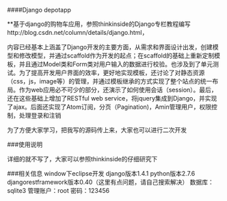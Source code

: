 ####Django depotapp

**基于django的购物车应用，参照thinkinside的Django专栏教程编写http://blog.csdn.net/column/details/django.html，


内容已经基本上涵盖了Django开发的主要方面，从需求和界面设计出发，创建模型和修改模型，并通过scaffold作为开发的起点；在scaffold的基础上重新定制模板，并且通过Model类和Form类对用户输入的数据进行校验。也涉及到了单元测试。为了提高开发用户界面的效率，更好地实现模板，还讨论了对静态资源（css，js，image等）的管理，并通过模板继承的方式实现了整个站点的统一布局。作为web应用必不可少的部分，还演示了如何使用会话（session）。最后，还在这些基础上增加了RESTful web service，将jquery集成到Django，并实现了ajax。后面还实现了Atom订阅，分页（Pagination)，Amin管理用户，权限控制，处理登录和注销


为了方便大家学习，把我写的源码传上来，大家也可以进行二次开发


###使用说明

详细的就不写了，大家可以参照thinkinside的仔细研究下

###相关信息
window下eclipse开发
django版本1.4.1
python版本2.7.6
djangorestframework版本0.40（这里有点问题，请自己搜索解决）
数据库：sqlite3
管理账户：root
密码：123456












